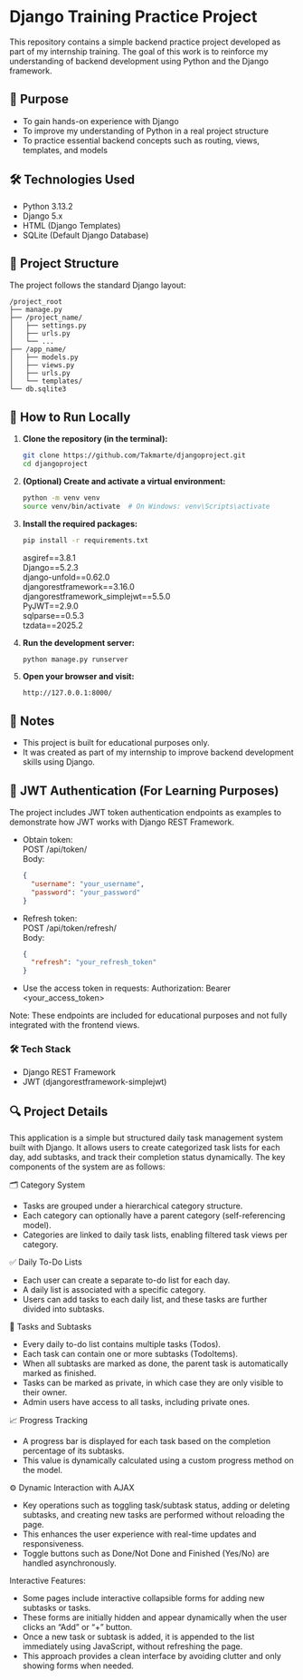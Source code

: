 # Django Training Practice Project

This repository contains a simple backend practice project developed as part of my internship training. The goal of this work is to reinforce my understanding of backend development using Python and the Django framework.

## 🎯 Purpose

- To gain hands-on experience with Django  
- To improve my understanding of Python in a real project structure  
- To practice essential backend concepts such as routing, views, templates, and models

## 🛠️ Technologies Used

- Python 3.13.2  
- Django 5.x  
- HTML (Django Templates)  
- SQLite (Default Django Database)

## 📁 Project Structure

The project follows the standard Django layout:

```
/project_root
├── manage.py
├── /project_name/
│   ├── settings.py
│   ├── urls.py
│   └── ...
├── /app_name/
│   ├── models.py
│   ├── views.py
│   ├── urls.py
│   └── templates/
└── db.sqlite3
```

## 🚀 How to Run Locally

1. **Clone the repository (in the terminal):**
   ```bash
   git clone https://github.com/Takmarte/djangoproject.git
   cd djangoproject
   ```

2. **(Optional) Create and activate a virtual environment:**
   ```bash
   python -m venv venv
   source venv/bin/activate  # On Windows: venv\Scripts\activate
   ```

3. **Install the required packages:**
   ```bash
   pip install -r requirements.txt
   ```
   asgiref==3.8.1  
   Django==5.2.3  
   django-unfold==0.62.0  
   djangorestframework==3.16.0  
   djangorestframework_simplejwt==5.5.0  
   PyJWT==2.9.0  
   sqlparse==0.5.3  
   tzdata==2025.2

4. **Run the development server:**
   ```bash
   python manage.py runserver
   ```

5. **Open your browser and visit:**
   ```
   http://127.0.0.1:8000/
   ```

## 📝 Notes

- This project is built for educational purposes only.  
- It was created as part of my internship to improve backend development skills using Django.

## 🔐 JWT Authentication (For Learning Purposes)

The project includes JWT token authentication endpoints as examples to demonstrate how JWT works with Django REST Framework.

- Obtain token:  
  POST /api/token/  
  Body:
  ```json
  {
    "username": "your_username",
    "password": "your_password"
  }
  ```
- Refresh token:                                              
  POST /api/token/refresh/                                    
  Body:
  ```json
  {
    "refresh": "your_refresh_token"
  }
  ```
- Use the access token in requests:
  Authorization: Bearer <your_access_token>

Note: These endpoints are included for educational purposes and not fully integrated with the frontend views.

### 🛠️ Tech Stack
- Django REST Framework
- JWT (djangorestframework-simplejwt)

## 🔍 Project Details
This application is a simple but structured daily task management system built with Django. It allows users to create categorized task lists for each day, add subtasks, and track their completion status dynamically. The key components of the system are as follows:

🗂️ Category System
- Tasks are grouped under a hierarchical category structure.
- Each category can optionally have a parent category (self-referencing model).
- Categories are linked to daily task lists, enabling filtered task views per category.

✅ Daily To-Do Lists
- Each user can create a separate to-do list for each day.
- A daily list is associated with a specific category.
- Users can add tasks to each daily list, and these tasks are further divided into subtasks.

📌 Tasks and Subtasks
- Every daily to-do list contains multiple tasks (Todos).
- Each task can contain one or more subtasks (TodoItems).
- When all subtasks are marked as done, the parent task is automatically marked as finished.
- Tasks can be marked as private, in which case they are only visible to their owner.
- Admin users have access to all tasks, including private ones.

📈 Progress Tracking
- A progress bar is displayed for each task based on the completion percentage of its subtasks.
- This value is dynamically calculated using a custom progress method on the model.

⚙️ Dynamic Interaction with AJAX
- Key operations such as toggling task/subtask status, adding or deleting subtasks, and creating new tasks are performed without reloading the page.
- This enhances the user experience with real-time updates and responsiveness.
- Toggle buttons such as Done/Not Done and Finished (Yes/No) are handled asynchronously.

Interactive Features:
- Some pages include interactive collapsible forms for adding new subtasks or tasks.
- These forms are initially hidden and appear dynamically when the user clicks an “Add” or “+” button.
- Once a new task or subtask is added, it is appended to the list immediately using JavaScript, without refreshing the page.
- This approach provides a clean interface by avoiding clutter and only showing forms when needed.


